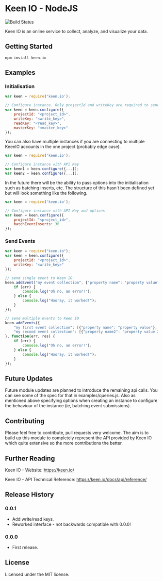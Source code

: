 # Keen IO - NodeJS

[![Build Status](https://travis-ci.org/keenlabs/KeenClient-Node.png)](https://travis-ci.org/keenlabs/KeenClient-Node)

Keen IO is an online service to collect, analyze, and visualize your data.

## Getting Started

`npm install keen.io`

## Examples

### Initialisation

```javascript
var keen = require('keen.io');

// Configure instance. Only projectId and writeKey are required to send data.
var keen = keen.configure({
	projectId: "<project_id>",
	writeKey: "<write_key>",
	readKey: "<read_key>",
	masterKey: "<master_key>"
});
```

You can also have multiple instances if you are connecting to multiple KeenIO accounts in the one project (probably edge case).

```javascript
var keen = require('keen.io');

// Configure instance with API Key
var keen1 = keen.configure({...});
var keen2 = keen.configure({...});
```

In the future there will be the ability to pass options into the initialisation such as batching inserts, etc. The structure of this hasn't been defined yet but will look something like the following.

```javascript
var keen = require('keen.io');

// Configure instance with API Key and options
var keen = keen.configure({ 
	projectId: "<project_id>",
	batchEventInserts: 30 
});
```

### Send Events

```javascript
var keen = require("keen.io");
var keen = keen.configure({
	projectId: "<project_id>",
	writeKey: "<write_key>"
});

// send single event to Keen IO
keen.addEvent("my event collection", {"property name": "property value"}, function(err, res) {
	if (err) {
		console.log("Oh no, an error!");
	} else {
		console.log("Hooray, it worked!");
	}
});

// send multiple events to Keen IO
keen.addEvents({
	"my first event collection": [{"property name": "property value"}, ...],
	"my second event collection": [{"property name2": "property value 2"}]
}, function(err, res) {
	if (err) {
		console.log("Oh no, an error!");
	} else {
		console.log("Hooray, it worked!");
	}
});
```

## Future Updates

Future module updates are planned to introduce the remaining api calls. You can see some of the spec for that in examples/queries.js. Also as mentioned above specifying options when creating an instance to configure the behaviour of the instance (ie, batching event submissions).

## Contributing

Please feel free to contribute, pull requests very welcome. The aim is to build up this module to completely represent the API provided by Keen IO which quite extensive so the more contributions the better.

## Further Reading

Keen IO - Website: https://keen.io/

Keen IO - API Technical Reference: https://keen.io/docs/api/reference/

## Release History

### 0.0.1

- Add write/read keys.
- Reworked interface - not backwards compatible with 0.0.0!

### 0.0.0

- First release.

## License

Licensed under the MIT license.
